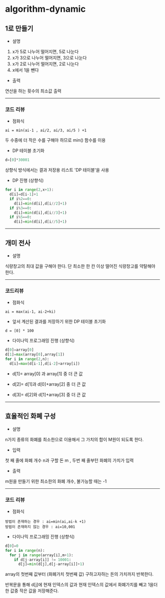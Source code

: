 # algorithm-dynamic

## 1로 만들기

+ 설명
1. x가 5로 나누어 떨어지면, 5로 나눈다
2. x가 3으로 나누어 떨어지면, 3으로 나눈다
3. x가 2로 나누어 떨어지면, 2로 나눈다
4. x에서 1을 뺀다

+ 출력

연산을 하는 횟수의 최소값 출력

--------
### 코드 리뷰

+ 점화식

```
ai = min(ai-1 , ai/2, ai/3, ai/5 ) +1
```
두 수중에 더 작은 수를 구해야 하므로 min() 함수를 이용

+ DP 테이블 초기화

```python
d=[0]*30001
```

상향식 방식에서는 결과 저장용 리스트 'DP 테이블'을 사용

+ DP 진행 (상향식)

```python
for i in range(2,x+1):
  d[i]=d[i-1]+1
  if i%2==0:
    d[i]=min(d[i],d[i//2]+1)
  if i%3==0:
    d[i]=min(d[i],d[i//3]+1)
  if i%5==0:
    d[i]=min(d[i],d[i//5]+1)
```
-----------

## 개미 전사

+ 설명

식량창고의 최대 값을 구해야 한다. 단 최소한 한 칸 이상 떨어진 식량창고를 약탈해야 한다.

----

### 코드리뷰

+ 점화식
```
ai = max(ai-1, ai-2+ki)
```

+ 앞서 계산된 결과를 저장하기 위한 DP 테이블 초기화

```
d = [0] * 100
```

+ 다이나믹 프로그래밍 진행 (상향식)

```python
d[0]=array[0]
d[1]=max(array[0],array[1])
for i in range(2,n):
  d[i]=max(d[i-1],d[i-2]+array[i])
```

- d[1]= array[0] 과 array[1] 중 더 큰 값

- d[2]= d[1]과 d[0]+array[2] 중 더 큰 값

- d[3]= d[2]와 d[1]+array[3] 중 더 큰 값

--------

## 효율적인 화폐 구성

+ 설명

n가지 종류의 화폐를 최소한으로 이용해서 그 가치의 합이 M원이 되도록 한다. 

+ 입력

첫 째 줄에 화폐 개수 n과 구할 돈 m , 두번 째 줄부턴 화폐의 가치가 입력

+ 출력

m원을 만들기 위한 최소한의 화폐 개수, 불가능할 때는 -1

----

### 코드 리뷰

+ 점화식

```
방법이 존재하는 경우 : ai=min(ai,ai-k +1)
방법이 존재하지 않는 경우 : ai=10,001
```

+ 다이나믹 프로그래밍 진행 (상향식)

```python
d[0]=0
for i in range(n):
  for j in range(array[i],m+1):
    if d[j-array[i]] != 10001:
      d[j]=min(d[j],d[j-array[i]]+1)
```
array의 첫번째 값부터 (화폐가치 첫번째 값) 구하고자하는 돈의 가치까지 반복한다.

반복문을 통해 d[j]에 현재 인덱스의 값과 현재 인덱스의 값에서 화폐가치를 빼고 1을더한 값중 작은 값을 저장해준다.
